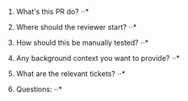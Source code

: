 1. What's this PR do?
⋅⋅* 

2. Where should the reviewer start?
⋅⋅* 

3. How should this be manually tested?
⋅⋅* 

4. Any background context you want to provide?
⋅⋅* 

5. What are the relevant tickets?
⋅⋅* 

6. Questions:
⋅⋅* 